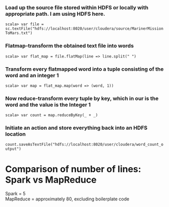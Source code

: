 ### Load up the source file stored within HDFS or locally with appropriate path. I am using HDFS here.
```scala> var file = sc.textFile("hdfs://localhost:8020/user/cloudera/source/MarinerMissionToMars.txt")```

### Flatmap-transform the obtained text file into words
```scala> var flat_map = file.flatMap(line => line.split(" ")```

### Transform every flatmapped word into a tuple consisting of the word and an integer 1
```scala> var map = flat_map.map(word => (word, 1))```

### Now reduce-transform every tuple by key, which in our is the word and the value is the Integer 1
```scala> var count = map.reduceByKey(_ + _)```

### Initiate an action and store everything back into an HDFS location
```count.saveAsTextFile("hdfs://localhost:8020/user/cloudera/word_count_output")```



# Comparison of number of lines: Spark vs MapReduce
Spark = 5  
MapReduce = approximately 80, excluding boilerplate code
